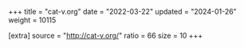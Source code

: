 +++
title = "cat-v.org"
date = "2022-03-22"
updated = "2024-01-26"
weight = 10115

[extra]
source = "http://cat-v.org/"
ratio = 66
size = 10
+++
